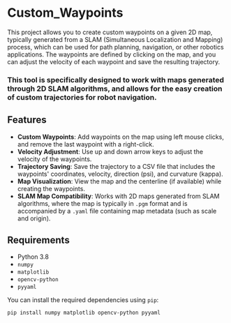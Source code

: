 # Custom_Waypoints

This project allows you to create custom waypoints on a given 2D map, typically generated from a SLAM (Simultaneous Localization and Mapping) process, which can be used for path planning, navigation, or other robotics applications. The waypoints are defined by clicking on the map, and you can adjust the velocity of each waypoint and save the resulting trajectory.

### This tool is specifically designed to work with maps generated through 2D SLAM algorithms, and allows for the easy creation of custom trajectories for robot navigation.

## Features

- **Custom Waypoints**: Add waypoints on the map using left mouse clicks, and remove the last waypoint with a right-click.
- **Velocity Adjustment**: Use up and down arrow keys to adjust the velocity of the waypoints.
- **Trajectory Saving**: Save the trajectory to a CSV file that includes the waypoints' coordinates, velocity, direction (psi), and curvature (kappa).
- **Map Visualization**: View the map and the centerline (if available) while creating the waypoints.
- **SLAM Map Compatibility**: Works with 2D maps generated from SLAM algorithms, where the map is typically in `.pgm` format and is accompanied by a `.yaml` file containing map metadata (such as scale and origin).

## Requirements

- Python 3.8
- `numpy`
- `matplotlib`
- `opencv-python`
- `pyyaml`

You can install the required dependencies using `pip`:

```bash
pip install numpy matplotlib opencv-python pyyaml

